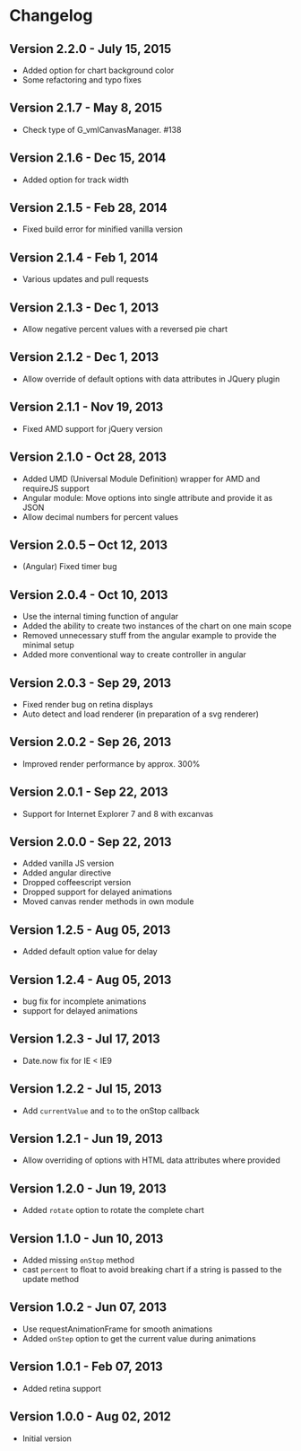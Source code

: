 # Changelog

## Version 2.2.0 - July 15, 2015
* Added option for chart background color
* Some refactoring and typo fixes

## Version 2.1.7 - May 8, 2015
* Check type of G_vmlCanvasManager. #138

## Version 2.1.6 - Dec 15, 2014
* Added option for track width

## Version 2.1.5 - Feb 28, 2014
* Fixed build error for minified vanilla version

## Version 2.1.4 - Feb 1, 2014
* Various updates and pull requests

## Version 2.1.3 - Dec 1, 2013
* Allow negative percent values with a reversed pie chart

## Version 2.1.2 - Dec 1, 2013
* Allow override of default options with data attributes in JQuery plugin

## Version 2.1.1 - Nov 19, 2013
* Fixed AMD support for jQuery version

## Version 2.1.0 - Oct 28, 2013
* Added UMD (Universal Module Definition) wrapper for AMD and requireJS support
* Angular module: Move options into single attribute and provide it as JSON
* Allow decimal numbers for percent values

## Version 2.0.5 – Oct 12, 2013
* (Angular) Fixed timer bug

## Version 2.0.4 - Oct 10, 2013
* Use the internal timing function of angular
* Added the ability to create two instances of the chart on one main scope
* Removed unnecessary stuff from the angular example to provide the minimal setup
* Added more conventional way to create controller in angular

## Version 2.0.3 - Sep 29, 2013
* Fixed render bug on retina displays
* Auto detect and load renderer (in preparation of a svg renderer)

## Version 2.0.2 - Sep 26, 2013
* Improved render performance by approx. 300%

## Version 2.0.1 - Sep 22, 2013
* Support for Internet Explorer 7 and 8 with excanvas

## Version 2.0.0 - Sep 22, 2013
* Added vanilla JS version
* Added angular directive
* Dropped coffeescript version
* Dropped support for delayed animations
* Moved canvas render methods in own module

## Version 1.2.5 - Aug 05, 2013
* Added default option value for delay

## Version 1.2.4 - Aug 05, 2013
* bug fix for incomplete animations
* support for delayed animations

## Version 1.2.3 - Jul 17, 2013
* Date.now fix for IE < IE9

## Version 1.2.2 - Jul 15, 2013
* Add `currentValue` and `to` to the onStop callback

## Version 1.2.1 - Jun 19, 2013
* Allow overriding of options with HTML data attributes where provided

## Version 1.2.0 - Jun 19, 2013
* Added `rotate` option to rotate the complete chart

## Version 1.1.0 - Jun 10, 2013
* Added missing `onStop` method
* cast `percent` to float to avoid breaking chart if a string is passed to the update method

## Version 1.0.2 - Jun 07, 2013
* Use requestAnimationFrame for smooth animations
* Added `onStep` option to get the current value during animations

## Version 1.0.1 - Feb 07, 2013
* Added retina support

## Version 1.0.0 - Aug 02, 2012
* Initial version
